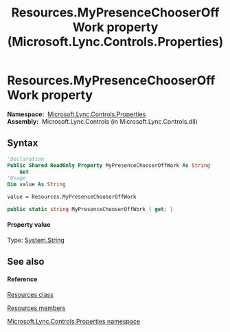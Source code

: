 ﻿---
title: Resources.MyPresenceChooserOffWork property  (Microsoft.Lync.Controls.Properties)
TOCTitle: 'MyPresenceChooserOffWork property '
ms:assetid: P:Microsoft.Lync.Controls.Properties.Resources.MyPresenceChooserOffWork_DI_3_UC_OCS14MrefLyncWPF
ms:mtpsurl: https://msdn.microsoft.com/en-us/library/microsoft.lync.controls.properties.resources.mypresencechooseroffwork_di_3_uc_ocs14mreflyncwpf(v=office.15)
ms:contentKeyID: 48596711
ms.date: 07/28/2014
mtps_version: v=office.15
f1_keywords:
- Microsoft.Lync.Controls.Properties.Resources.MyPresenceChooserOffWork
dev_langs:
- CSharp
- JScript
- VB
- other
---

# Resources.MyPresenceChooserOffWork property

**Namespace:**  [Microsoft.Lync.Controls.Properties](microsoft-lync-controls-properties-namespace_1.md)  
**Assembly:**  Microsoft.Lync.Controls (in Microsoft.Lync.Controls.dll)

## Syntax

``` vb
'Declaration
Public Shared ReadOnly Property MyPresenceChooserOffWork As String
    Get
'Usage
Dim value As String

value = Resources.MyPresenceChooserOffWork
```

``` csharp
public static string MyPresenceChooserOffWork { get; }
```

#### Property value

Type: [System.String](http://msdn2.microsoft.com/en-us/library/s1wwdcbf)  

## See also

#### Reference

[Resources class](resources-class-microsoft-lync-controls-properties_1.md)

[Resources members](resources-members-microsoft-lync-controls-properties_1.md)

[Microsoft.Lync.Controls.Properties namespace](microsoft-lync-controls-properties-namespace_1.md)

